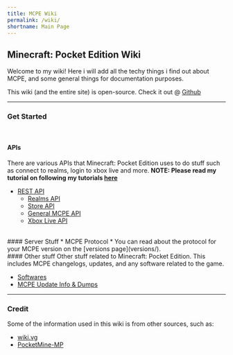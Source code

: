 ```yaml
---
title: MCPE Wiki
permalink: /wiki/
shortname: Main Page
---
```

## Minecraft: Pocket Edition Wiki
Welcome to my wiki! Here i will add all the techy things i find out about MCPE, and some general things for documentation purposes.
  
This wiki (and the entire site) is open-source. Check it out @ [Github](https://github.com/TheDiamondYT1/pe.thediamondyt.tk)

---

### Get Started
<br>
  
#### APIs
There are various APIs that Minecraft: Pocket Edition uses to do stuff such as connect to realms, login to xbox live and more.
**NOTE: Please read my tutorial on following my tutorials [here](api/)**  

* [REST API](api/)
  * [Realms API](api/realms/)  
  * [Store API](api/store/)  
  * [General MCPE API](api/mcpe/)  
  * [Xbox Live API](api/xboxlive/)  

<br>
#### Server Stuff
* MCPE Protocol
  * You can read about the protocol for your MCPE version on the [versions page](versions/).  

<br>
#### Other stuff
Other stuff related to Minecraft: Pocket Edition. This includes MCPE changelogs, updates, and any software related to the game. 
  
* [Softwares](software/)  
* [MCPE Update Info & Dumps](versions/)

---
  
### Credit
Some of the information used in this wiki is from other sources, such as:  
  
* [wiki.vg](http://wiki.vg/Pocket_Minecraft_Protocol)  
* [PocketMine-MP](https://github.com/pmmp/PocketMine-MP)
